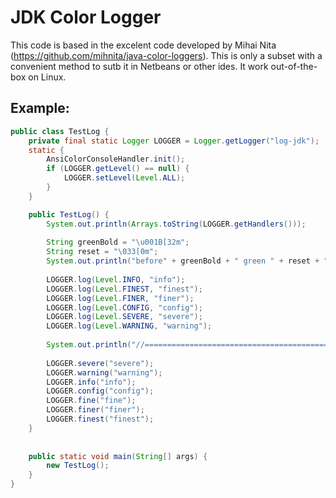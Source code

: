 # JDK Color Logger

This code is based in the excelent code developed by Mihai Nita (https://github.com/mihnita/java-color-loggers).
This is only a subset with a convenient method to sutb it in Netbeans or other ides. It work out-of-the-box on Linux. 

## Example:
```Java
public class TestLog {
    private final static Logger LOGGER = Logger.getLogger("log-jdk");
    static {
        AnsiColorConsoleHandler.init();
        if (LOGGER.getLevel() == null) {
            LOGGER.setLevel(Level.ALL);
        }
    }

    public TestLog() {
        System.out.println(Arrays.toString(LOGGER.getHandlers()));
        
        String greenBold = "\u001B[32m";
        String reset = "\033[0m";
        System.out.println("before" + greenBold + " green " + reset + "after");
        
        LOGGER.log(Level.INFO, "info");
        LOGGER.log(Level.FINEST, "finest");
        LOGGER.log(Level.FINER, "finer");
        LOGGER.log(Level.CONFIG, "config");
        LOGGER.log(Level.SEVERE, "severe");
        LOGGER.log(Level.WARNING, "warning");
        
        System.out.println("//=====================================================");
        
        LOGGER.severe("severe");
        LOGGER.warning("warning");
        LOGGER.info("info");
        LOGGER.config("config");
        LOGGER.fine("fine");
        LOGGER.finer("finer");
        LOGGER.finest("finest");
    }
    
    
    public static void main(String[] args) {
        new TestLog();
    }
}

```